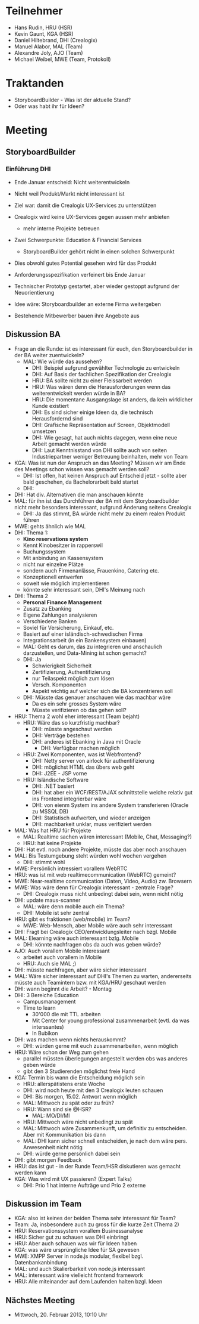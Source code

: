 # Teilnehmer
- Hans Rudin, HRU (HSR)
- Kevin Gaunt, KGA (HSR)
- Daniel Hiltebrand, DHI (Crealogix)
- Manuel Alabor, MAL (Team)
- Alexandre Joly, AJO (Team)
- Michael Weibel, MWE (Team, Protokoll)

# Traktanden
- StoryboardBuilder - Was ist der aktuelle Stand?
- Oder was habt ihr für Ideen?

# Meeting
## StoryboardBuilder
### Einführung DHI
- Ende Januar entscheid: Nicht weiterentwickeln
- Nicht weil Produkt/Markt nicht interessant ist
- Ziel war: damit die Crealogix UX-Services zu unterstützen
- Crealogix wird keine UX-Services gegen aussen mehr anbieten
	- mehr interne Projekte betreuen
- Zwei Schwerpunkte: Education & Financial Services
	- StoryboardBuilder gehört nicht in einen solchen Schwerpunkt
- Dies obwohl gutes Potential gesehen wird für das Produkt

- Anforderungsspezifikation verfeinert bis Ende Januar
- Technischer Prototyp gestartet, aber wieder gestoppt aufgrund der Neuorientierung
- Idee wäre: Storyboardbuilder an externe Firma weitergeben
- Bestehende Mitbewerber bauen ihre Angebote aus

## Diskussion BA

- Frage an die Runde: ist es interessant für euch, den Storyboardbuilder in der BA weiter zuentwickeln? 
	- MAL: Wie würde das aussehen?
		- DHI: Beispiel aufgrund gewählter Technologie zu entwickeln
		- DHI: Auf Basis der fachlichen Spezifikation der Crealogix
		- HRU: BA sollte nicht zu einer Fleissarbeit werden
		- HRU: Was wären denn die Herausforderungen wenn das weiterentwickelt werden würde in BA?
		- HRU: Die momentane Ausgangslage ist anders, da kein wirklicher Kunde existiert
		- DHI: Es sind sicher einige Ideen da, die technisch Herausfordernd sind
		- DHI: Grafische Repräsentation auf Screen, Objektmodell umsetzen
		- DHI: Wie gesagt, hat auch nichts dagegen, wenn eine neue Arbeit gemacht werden würde
		- DHI: Laut Kenntnisstand von DHI sollte auch von seiten Industriepartner weniger Betreuung beinhalten, mehr von Team
- KGA: Was ist nun der Anspruch an das Meeting? Müssen wir am Ende des Meetings schon wissen was gemacht werden soll?
	- DHI: Ist offen, hat keinen Anspruch auf Entscheid jetzt - sollte aber bald geschehen, da Bachelorarbeit bald startet
	- DHI: 
- DHI: Hat div. Alternativen die man anschauen könnte
- MAL: für ihn ist das Durchführen der BA mit dem Storyboardbuilder nicht mehr besonders interessant, aufgrund Änderung seitens Crealogix
	- DHI: Ja das stimmt, BA würde nicht mehr zu einem realen Produkt führen
- MWE: gehts ähnlich wie MAL
- DHI: Thema 1:
	- **Kino reservations system**
	- Kennt Kinobesitzer in rapperswil
	- Buchungssystem
	- Mit anbindung an Kassensystem
	- nicht nur einzelne Plätze
	- sondern auch Firmenanlässe, Frauenkino, Catering etc.
	- Konzeptionell entwerfen
	- soweit wie möglich implementieren
	- könnte sehr interessant sein, DHI's Meinung nach
- DHI: Thema 2
	- **Personal Finance Management**
	- Zusatz zu Ebanking
	- Eigene Zahlungen analysieren
	- Verschiedene Banken
	- Soviel für Versicherung, Einkauf, etc.
	- Basiert auf einer isländisch-schwedischen Firma
	- Integrationsarbeit (in ein Bankensystem einbauen)
	- MAL: Geht es darum, das zu integrieren und anschaulich darzustellen, und Data-Mining ist schon gemacht?
	- DHI: Ja
		- Schwierigkeit Sicherheit
		- Zertifizierung, Authentifizierung
		- nur Teilaspekt möglich zum lösen
		- Versch. Komponenten
		- Aspekt wichtig auf welcher sich die BA konzentrieren soll
	- DHI: Müsste das genauer anschauen wie das machbar wäre
		- Da es ein sehr grosses System wäre
		- Müsste verifizieren ob das gehen soll?
- HRU: Thema 2 wohl eher interessant (Team bejaht)
	- HRU: Wäre das so kurzfristig machbar?
		- DHI: müsste angeschaut werden
		- DHI: Verträge bestehen
		- DHI: anderes ist Ebanking in Java mit Oracle
			- DHI: Verfügbar machen möglich
	- HRU: Zwei Komponenten, was ist Webfrontend?
		- DHI: Netty server von airlock für authentifizierung
		- DHI: möglichst HTML das übers web geht
		- DHI: J2EE - JSP vorne
	- HRU: Isländische Software
		- DHI: .NET basiert
		- DHI: hat aber ein WCF/REST/AJAX schnittstelle welche relativ gut ins Frontend integrierbar wäre
		- DHI: von eienm System ins andere System transferieren (Oracle zu MSSQL DB)
		- DHI: Statistisch aufwerten, und wieder anzeigen
		- DHI: machbarkeit unklar, muss verifiziert werden
- MAL: Was hat HRU für Projekte
	- MAL: Realtime sachen wären interessant (Mobile, Chat, Messaging?)
	- HRU: hat keine Projekte
- DHI: Hat evtl. noch andere Projekte, müsste das aber noch anschauen
- MAL: Bis Testumgebung steht würden wohl wochen vergehen
	- DHI: stimmt wohl
- MWE: Persönlich intressiert vorallem WebRTC
- HRU: was ist mit web realtimecommunication (WebRTC) gemeint?
- MWE: Near-realtime communication (Daten, Video, Audio) zw. Browsern
- MWE: Was wäre denn für Crealogix interessant - zentrale Frage?
	- DHI: Crealogix muss nicht unbedingt dabei sein, wenn nicht nötig
- DHI: update maus-scanner
	- MAL: wäre denn mobile auch ein Thema?
	- DHI: Mobile ist sehr zentral
- HRU: gibt es fraktionen (web/mobile) im Team?
	- MWE: Web-Mensch, aber Mobile wäre auch sehr interessant
- DHI: Fragt bei Crealogix CEO/entwicklungsleiter nach bzgl. Mobile
- MAL: Elearning wäre auch interessant bzlg. Mobile
	- DHI: könnte nachfragen obs da auch was geben würde?
- AJO: Auch vorallem Mobile interessant
	- arbeitet auch vorallem in Mobile
	- HRU: Auch sie MAL ;)
- DHI: müsste nachfragen, aber wäre sicher interessant
- MAL: Wäre sicher interessant auf DHI's Themen zu warten, andererseits müsste auch Teamintern bzw. mit KGA/HRU geschaut werden
- DHI: wann beginnt die Arbeit? - Montag
- DHI: 3 Bereiche Education
	- Campusmanagement
	- Time to learn
		- 30'000 die mit TTL arbeiten
		- Mit Center for young professional zusammenarbeit (evtl. da was interssantes)
		- In Bubikon
- DHI: was machen wenn nichts herauskommt?
	- DHI: würden gerne mit euch zusammenarbeiten, wenn möglich
- HRU: Wäre schon der Weg zum gehen
	- parallel müssten überlegungen angestellt werden obs was anderes geben würde
	- gibt den 3 Studierenden möglichst freie Hand
- KGA: Termin bis wann die Entscheidung möglich sein
	- HRU: allerspätistens erste Woche
	- DHI: wird noch heute mit den 3 Crealogix leuten schauen
	- DHI: Bis morgen, 15.02. Antwort wenn möglich
	- MAL: Mittwoch zu spät oder zu früh?
	- HRU: Wann sind sie @HSR?
		- MAL: MO/DI/MI
	- HRU: Mittwoch wäre nicht unbedingt zu spät
	- MAL: Mittwoch wäre Zusammenkunft, um definitiv zu entscheiden. Aber mit Kommunikation bis dann
	- MAL: DHI kann sicher schnell entscheiden, je nach dem wäre pers. Anwesenheit nicht nötig
	- DHI: würde gerne persönlich dabei sein
- DHI: gibt morgen Feedback
- HRU: das ist gut - in der Runde Team/HSR diskutieren was gemacht werden kann
- KGA: Was wird mit UX passieren? (Expert Talks)
	- DHI: Prio 1 hat interne Aufträge und Prio 2 externe

## Diskussion im Team
- KGA: also ist keines der beiden Thema sehr interessant für Team?
- Team: Ja, insbesondere auch zu gross für die kurze Zeit (Thema 2)
- HRU: Reservationssystem vorallem Businessanalyse
- HRU: Sicher gut zu schauen was DHI einbringt
- HRU: Aber auch schauen was wir für Ideen haben
- KGA: was wäre ursprüngliche Idee für SA gewesen
- MWE: XMPP Server in node.js modular, flexibel bzgl. Datenbankanbindung
- MAL: und auch Skalierbarkeit von node.js interessant
- MAL: interessant wäre vielleicht frontend framework
- HRU: Alle miteinander auf dem Laufenden halten bzgl. Ideen

## Nächstes Meeting
- Mittwoch, 20. Februar 2013, 10:10 Uhr